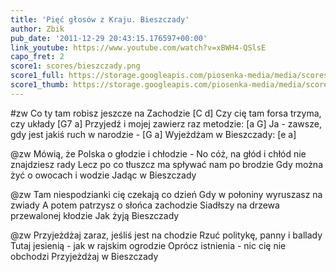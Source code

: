 ```yaml
---
title: 'Pięć głosów z Kraju. Bieszczady'
author: Zbik
pub_date: '2011-12-29 20:43:15.176597+00:00'
link_youtube: https://www.youtube.com/watch?v=xBWH4-QSlsE
capo_fret: 2
score1: scores/bieszczady.png
score1_full: https://storage.googleapis.com/piosenka-media/media/scores/bieszczady.png
score1_thumb: https://storage.googleapis.com/piosenka-media/media/scores/bieszczady.png.180x0_q85_upscale.jpg
---
```


#zw
Co ty tam robisz jeszcze na Zachodzie [C d]
Czy cię tam forsa trzyma, czy układy [G7 a]
Przyjedź i mojej zawierz raz metodzie: [a G]
Ja - zawsze, gdy jest jakiś ruch w narodzie - [G a]
Wyjeżdżam w Bieszczady: [e a]

@zw
Mówią, że Polska o głodzie i chłodzie -
No cóż, na głód i chłód nie znajdziesz rady
Lecz po co tłuszcz ma spływać nam po brodzie
Gdy można żyć o owocach i wodzie
Jadąc w Bieszczady

@zw
Tam niespodzianki cię czekają co dzień
Gdy w połoniny wyruszasz na zwiady
A potem patrzysz o słońca zachodzie
Siadłszy na drzewa przewalonej kłodzie
Jak żyją Bieszczady

@zw
Przyjeżdżaj zaraz, jeśliś jest na chodzie
Rzuć politykę, panny i ballady
Tutaj jesienią - jak w rajskim ogrodzie
Oprócz istnienia - nic cię nie obchodzi
Przyjeżdżaj w Bieszczady